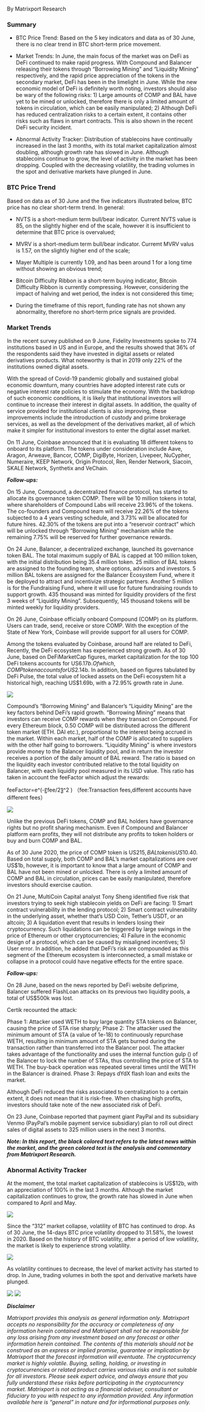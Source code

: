 By Matrixport Research

### Summary

- BTC Price Trend: Based on the 5 key indicators and data as of 30 June, there is no clear trend in BTC short-term price movement.

- Market Trends: In June, the main focus of the market was on DeFi as DeFi continued to make rapid progress. With Compound and Balancer releasing their tokens through “Borrowing Mining” and “Liquidity Mining” respectively, and the rapid price appreciation of the tokens in the secondary market, DeFi has been in the limelight in June. While the new economic model of DeFi is definitely worth noting, investors should also be wary of the following risks: 1) Large amounts of COMP and BAL have yet to be mined or unlocked, therefore there is only a limited amount of tokens in circulation, which can be easily manipulated; 2) Although DeFi has reduced centralization risks to a certain extent, it contains other risks such as flaws in smart contracts. This is also shown in the recent DeFi security incident. 

- Abnormal Activity Tracker: Distribution of stablecoins have continually increased in the last 3 months, with its total market capitalization almost doubling, although growth rate has slowed in June. Although stablecoins continue to grow, the level of activity in the market has been dropping. Coupled with the decreasing volatility, the trading volumes in the spot and derivative markets have plunged in June.

### BTC Price Trend
Based on data as of 30 June and the five indicators illustrated below, BTC price has no clear short-term trend. In general: 

- NVTS is a short-medium term bull/bear indicator. Current NVTS value is 85, on the slightly higher end of the scale, however it is insufficient to determine that BTC price is overvalued; 

- MVRV is a short-medium term bull/bear indicator. Curremt MVRV valus is 1.57, on the slightly higher end of the scale;

- Mayer Multiple is currently 1.09, and has been around 1 for a long time without showing an obvious trend; 

- Bitcoin Difficulty Ribbon is a short-term buying indicator, Bitcoin Difficulty Ribbon is currently compressing. However, considering the impact of halving and wet period, the index is not considered this time;

- During the timeframe of this report, funding rate has not shown any abnormality, therefore no short-term price signals are provided.

### Market Trends

In the recent survey published on 9 June, Fidelity Investments spoke to 774 institutions based in US and in Europe, and the results showed that 36% of the respondents said they have invested in digital assets or related derivatives products. What noteworthy is that in 2019 only 22% of the institutions owned digital assets.

With the spread of Covid-19 pandemic globally and sustained global economic downturn, many countries have adopted interest rate cuts or negative interest rate policies to stimulate the economy. With the backdrop of such economic conditions, it is likely that institutional investors will continue to increase their interest in digital assets. In addition, the quality of service provided for institutional clients is also improving, these improvements include the introduction of custody and prime brokerage services, as well as the development of the derivatives market, all of which make it simpler for institutional investors to enter the digital asset market.

On 11 June, Coinbase announced that it is evaluating 18 different tokens to onboard to its platform. The tokens under consideration include Aave, Aragon, Arweave, Bancor, COMP, DigiByte, Horizen, Livepeer, NuCypher, Numeraire, KEEP Network, Origin Protocol, Ren, Render Network, Siacoin, SKALE Network, Synthetix and VeChain.

***Follow-ups:***

On 15 June, Compound, a decentralized finance protocol, has started to allocate its governance token COMP. There will be 10 million tokens in total, where shareholders of Compound Labs will receive 23.96% of the tokens. The co-founders and Compound team will receive 22.26% of the tokens subjected to a 4 years vesting schedule, and 3.73% will be allocated for future hires. 42.30% of the tokens are put into a “reservoir contract” which will be unlocked through “Borrowing Mining” mechanism while the remaining 7.75% will be reserved for further governance rewards.

On 24 June, Balancer, a decentralized exchange, launched its governance token BAL. The total maximum supply of BAL is capped at 100 million token, with the initial distribution being 35.4 million token. 25 million of BAL tokens are assigned to the founding team, share options, advisors and investors. 5 million BAL tokens are assigned for the Balancer Ecosystem Fund, where it be deployed to attract and incentivize strategic partners. Another 5 million is for the Fundraising Fund, where it will use for future fundraising rounds to support growth. 435 thousand was minted for liquidity providers of the first 3 weeks of “Liquidity Mining”. Subsequently, 145 thousand tokens will be minted weekly for liquidity providers.

On 26 June, Coinbase officially onboard Compound (COMP) on its platform. Users can trade, send, receive or store COMP. With the exception of the State of New York, Coinbase will provide support for all users for COMP.

Among the tokens evaluated by Coinbase, around half are related to DeFi, Recently, the DeFi ecosystem has experienced strong growth. As of 30 June, based on DeFiMarketCap figures, market capitalization for the top 100 DeFi tokens accounts for US$6.17b. Of which, COMP token accounts for US$2.14b. In addition, based on figures tabulated by DeFi Pulse, the total value of locked assets on the DeFi ecosystem hit a historical high, reaching US$1.69b, with a 72.95% growth rate in June.

![](https://raw.github.com/matrixport-article/matrixport-article.github.io/master/_images/7/1.png)

Compound’s “Borrowing Mining” and Balancer’s “Liquidity Mining” are the key factors behind DeFi’s rapid growth. “Borrowing Mining” means that investors can receive COMP rewards when they transact on Compound. For every Ethereum block, 0.50 COMP will be distributed across the different token market (ETH. DAI etc.), proportional to the interest being accrued in the market. Within each market, half of the COMP is allocated to suppliers with the other half going to borrowers. “Liquidity Mining” is where investors provide money to the Balancer liquidity pool, and in return the investor receives a portion of the daily amount of BAL reward. The ratio is based on the liquidity each investor contributed relative to the total liquidity on Balancer, with each liquidity pool measured in its USD value. This ratio has taken in account the feeFactor which adjust the rewards: 

feeFactor=e^(-〖fee/2〗^2 ) （fee:Transaction fees,different accounts have different fees）

![](https://raw.github.com/matrixport-article/matrixport-article.github.io/master/_images/7/2.png)

Unlike the previous DeFi tokens, COMP and BAL holders have governance rights but no profit sharing mechanism. Even if Compound and Balancer platform earn profits, they will not distribute any profits to token holders or buy and burn COMP and BAL.

As of 30 June 2020, the price of COMP token is US$215, BAL token is US$10.40. Based on total supply, both COMP and BAL’s market capitalizations are over US$1b, however, it is important to know that a large amount of COMP and BAL have not been mined or unlocked. There is only a limited amount of COMP and BAL in circulation, prices can be easily manipulated, therefore investors should exercise caution.

On 21 June, MultiCoin Capital analyst Tony Sheng identified five risk that investors trying to seek high stablecoin yields on DeFi are facing: 1) Smart contract vulnerability in the lending protocol; 2) Smart contract vulnerability in the underlying asset, whether that’s USD Coin, Tether’s USDT, or an altcoin; 3) A liquidation event that results in lenders losing their cryptocurrency. Such liquidations can be triggered by large swings in the price of Ethereum or other cryptocurrencies; 4) Failure in the economic design of a protocol, which can be caused by misaligned incentives; 5) User error. In addition, he added that DeFi’s risk are compounded as this segment of the Ethereum ecosystem is interconnected, a small mistake or collapse in a protocol could have negative effects for the entire space.

***Follow-ups:***

On 28 June, based on the news reported by DeFi website defiprime, Balancer suffered FlashLoan attacks on its previous two liquidity pools, a total of US$500k was lost.

Certik recounted the attack:

Phase 1: Attacker used WETH to buy large quantity STA tokens on Balancer, causing the price of STA rise sharply;
Phase 2: The attacker used the minimum amount of STA (a value of 1e-18) to continuously repurchase WETH, resulting in minimum amount of STA gets burned during the transaction rather than transferred into the Balancer pool. The attacker takes advantage of the functionality and uses the internal function gulp () of the Balancer to lock the number of STAs, thus controlling the price of STA to WETH. The buy-back operation was repeated several times until the WETH in the Balancer is drained.
Phase 3: Repays dYdX flash loan and exits the market.

Although DeFi reduced the risks associated to centralization to a certain extent, it does not mean that it is risk-free. When chasing high profits, investors should take note of the new associated risk of DeFi.

On 23 June, Coinbase reported that payment giant PayPal and its subsidiary Venmo (PayPal’s mobile payment service subsidiary) plan to roll out direct sales of digital assets to 325 million users in the next 3 months. 

***Note: In this report, the black colored text refers to the latest news within the market, and the green colored text is the analysis and commentary from Matrixport Research.***

### Abnormal Activity Tracker

At the moment, the total market capitalization of stablecoins is US$12b, with an appreciation of 100% in the last 3 months. Although the market capitalization continues to grow, the growth rate has slowed in June when compared to April and May.

![](https://raw.github.com/matrixport-article/matrixport-article.github.io/master/_images/7/3.png)

Since the “312” market collapse, volatility of BTC has continued to drop. As of 30 June, the 14-days BTC price volatility dropped to 31.58%, the lowest in 2020. Based on the history of BTC volatility, after a period of low volatility, the market is likely to experience strong volatility.

![](https://raw.github.com/matrixport-article/matrixport-article.github.io/master/_images/7/4.png)

As volatility continues to decrease, the level of market activity has started to drop. In June, trading volumes in both the spot and derivative markets have plunged.

![](https://raw.github.com/matrixport-article/matrixport-article.github.io/master/_images/7/5.png)
![](https://raw.github.com/matrixport-article/matrixport-article.github.io/master/_images/7/6.png)

***Disclaimer***

*Matrixport provides this analysis as general information only. Matrixport accepts no responsibility for the accuracy or completeness of any information herein contained and Matrixport shall not be responsible for any loss arising from any investment based on any forecast or other information herein contained. The contents of this materials should not be construed as an express or implied promise, guarantee or implication by Matrixport that the forecast information will eventuate. The cryptocurrency market is highly volatile. Buying, selling, holding, or investing in cryptocurrencies or related product carries various risks and is not suitable for all investors. Please seek expert advice, and always ensure that you fully understand these risks before participating in the cryptocurrency market.
Matrixport is not acting as a financial adviser, consultant or fiduciary to you with respect to any information provided. Any information available here is “general” in nature and for informational purposes only.*

